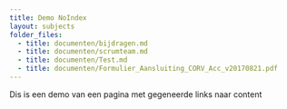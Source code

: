 ```yaml
---
title: Demo NoIndex
layout: subjects
folder_files:
  - title: documenten/bijdragen.md
  - title: documenten/scrumteam.md
  - title: documenten/Test.md
  - title: documenten/Formulier_Aansluiting_CORV_Acc_v20170821.pdf
---
```

Dis is een demo van een pagina met gegeneerde links naar content
